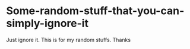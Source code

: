 # Some-random-stuff-that-you-can-simply-ignore-it
Just ignore it. This is for my random stuffs. Thanks
